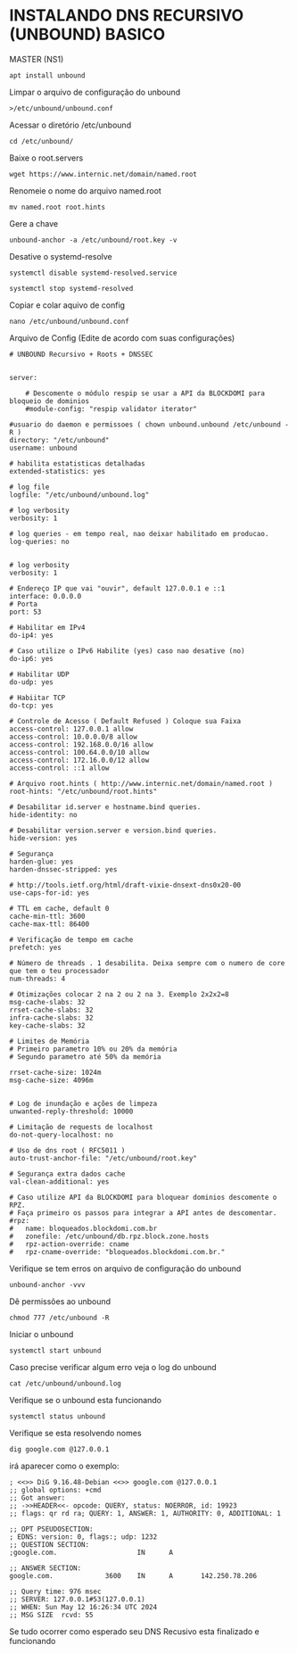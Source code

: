 # INSTALANDO DNS RECURSIVO (UNBOUND) BASICO
MASTER (NS1)
```plaintext
apt install unbound
```
Limpar o arquivo de configuração do unbound
```plaintext
>/etc/unbound/unbound.conf
```
Acessar o diretório /etc/unbound
```plaintext
cd /etc/unbound/
```
Baixe o root.servers
```plaintext
wget https://www.internic.net/domain/named.root
```
Renomeie o nome do arquivo named.root
```plaintext
mv named.root root.hints
```
Gere a chave
```plaintext
unbound-anchor -a /etc/unbound/root.key -v
```
Desative o systemd-resolve
```plaintext
systemctl disable systemd-resolved.service
```
```plaintext
systemctl stop systemd-resolved
```
Copiar e colar aquivo de config
```plaintext
nano /etc/unbound/unbound.conf 
```
Arquivo de Config (Edite de acordo com suas configurações)
```plaintext
# UNBOUND Recursivo + Roots + DNSSEC

 
server:

    # Descomente o módulo respip se usar a API da BLOCKDOMI para bloqueio de dominios
    #module-config: "respip validator iterator"
 
#usuario do daemon e permissoes ( chown unbound.unbound /etc/unbound -R )
directory: "/etc/unbound"
username: unbound
 
# habilita estatisticas detalhadas
extended-statistics: yes
 
# log file
logfile: "/etc/unbound/unbound.log"
 
# log verbosity
verbosity: 1
 
# log queries - em tempo real, nao deixar habilitado em producao.
log-queries: no
 
 
# log verbosity
verbosity: 1
 
# Endereço IP que vai "ouvir", default 127.0.0.1 e ::1
interface: 0.0.0.0
# Porta
port: 53
 
# Habilitar em IPv4
do-ip4: yes
 
# Caso utilize o IPv6 Habilite (yes) caso nao desative (no)
do-ip6: yes
 
# Habilitar UDP
do-udp: yes
 
# Habiitar TCP
do-tcp: yes
 
# Controle de Acesso ( Default Refused ) Coloque sua Faixa
access-control: 127.0.0.1 allow
access-control: 10.0.0.0/8 allow
access-control: 192.168.0.0/16 allow
access-control: 100.64.0.0/10 allow
access-control: 172.16.0.0/12 allow
access-control: ::1 allow
 
# Arquivo root.hints ( http://www.internic.net/domain/named.root )
root-hints: "/etc/unbound/root.hints"
 
# Desabilitar id.server e hostname.bind queries.
hide-identity: no
 
# Desabilitar version.server e version.bind queries.
hide-version: yes
 
# Segurança
harden-glue: yes
harden-dnssec-stripped: yes
 
# http://tools.ietf.org/html/draft-vixie-dnsext-dns0x20-00
use-caps-for-id: yes
 
# TTL em cache, default 0
cache-min-ttl: 3600
cache-max-ttl: 86400
 
# Verificação de tempo em cache
prefetch: yes
 
# Número de threads . 1 desabilita. Deixa sempre com o numero de core que tem o teu processador
num-threads: 4
 
# Otimizações colocar 2 na 2 ou 2 na 3. Exemplo 2x2x2=8
msg-cache-slabs: 32
rrset-cache-slabs: 32
infra-cache-slabs: 32
key-cache-slabs: 32
 
# Limites de Memória 
# Primeiro parametro 10% ou 20% da memória
# Segundo parametro até 50% da memória  

rrset-cache-size: 1024m
msg-cache-size: 4096m
 
 
# Log de inundação e ações de limpeza
unwanted-reply-threshold: 10000
 
# Limitação de requests de localhost
do-not-query-localhost: no
 
# Uso de dns root ( RFC5011 )
auto-trust-anchor-file: "/etc/unbound/root.key"
 
# Segurança extra dados cache
val-clean-additional: yes

# Caso utilize API da BLOCKDOMI para bloquear dominios descomente o RPZ.
# Faça primeiro os passos para integrar a API antes de descomentar.
#rpz:
#   name: bloqueados.blockdomi.com.br
#   zonefile: /etc/unbound/db.rpz.block.zone.hosts
#   rpz-action-override: cname
#   rpz-cname-override: "bloqueados.blockdomi.com.br."
```

Verifique se tem erros on arquivo de configuração do unbound
```plaintext
unbound-anchor -vvv
```
Dê permissões ao unbound
```plaintext
chmod 777 /etc/unbound -R
```
Iniciar o unbound
```plaintext
systemctl start unbound
```
Caso precise verificar algum erro veja o log do unbound
```plaintext
cat /etc/unbound/unbound.log
```
Verifique se o unbound esta funcionando
```plaintext
systemctl status unbound
```
Verifique se esta resolvendo nomes
```plaintext
dig google.com @127.0.0.1
```
irá aparecer como o exemplo:
```plaintext
; <<>> DiG 9.16.48-Debian <<>> google.com @127.0.0.1
;; global options: +cmd
;; Got answer:
;; ->>HEADER<<- opcode: QUERY, status: NOERROR, id: 19923
;; flags: qr rd ra; QUERY: 1, ANSWER: 1, AUTHORITY: 0, ADDITIONAL: 1

;; OPT PSEUDOSECTION:
; EDNS: version: 0, flags:; udp: 1232
;; QUESTION SECTION:
;google.com.                    IN      A

;; ANSWER SECTION:
google.com.             3600    IN      A       142.250.78.206

;; Query time: 976 msec
;; SERVER: 127.0.0.1#53(127.0.0.1)
;; WHEN: Sun May 12 16:26:34 UTC 2024
;; MSG SIZE  rcvd: 55
```
Se tudo ocorrer como esperado seu DNS Recusivo esta finalizado e funcionando
